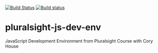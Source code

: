 [![Build Status](https://travis-ci.org/joshuahunsberger/pluralsight-js-dev-env.svg?branch=master)](https://travis-ci.org/joshuahunsberger/pluralsight-js-dev-env)
[![Build status](https://ci.appveyor.com/api/projects/status/or19xu3ean387arm?svg=true)](https://ci.appveyor.com/project/joshuahunsberger/pluralsight-js-dev-env)

# pluralsight-js-dev-env
JavaScript Development Environment from Pluralsight Course with Cory House
